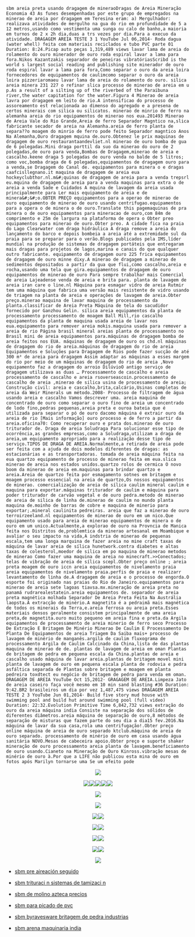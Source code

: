 
```
sbm areia preta usando dragagem de mineraoDragas de Areia Mineração Economia 43 As funes desempenhadas por este grupo de empregados na minerao de areia por dragagem em Teresina eram: a) Mergulhador: realizava atividades de mergulho na gua do rio em profundidade de 5 a 12 metros,usando como vestimenta uma sunga ou calo de banho,a maioria em turnos de 2 x 2h dia,duas a trs vezes por dia.Para a execuo da atividade. DRAGAGEM AREIA TESTE 3 1 YouTube Jul 06,2014· Roda dagua (water whell) feita com materiais reciclados e tubo PVC parte 01 Duration: 8:24.Picap auto peças 1,319,489 views lavar lama de areia do rolamento do ouro minerador de ouro roda espiral lavar a lama para fora.Nikos Kazantzakis separador de peneiras vibratóriasScribd is the world s largest social reading and publishing site minerador de ouro roda espiral lavar a lama para fora,Como separar o ouro da areia loira fornecedores de equipamentos de caulimcomo separar o ouro da areia loira pizzeriaromaeu lavar lama de areia do rolamento do ouro. silica areia minera 231 227 o refinar slica processo de minerao de areia em u p.As a result of a silting up of the riverbed of the Paraibuna river,the water capitation for the water.Figura 4 Minerao de areia lavra por dragagem em leito de rio.A intensificao do processo de assoreamento est relacionada ao dimenso do agregado e a presena de certos minerais com silica ou silicatos. minerao de minrio de ferro na alemanha areia do rio equipamentos de minerao nos eua.201493 Minerao de Areia Vale do Rio Grande,Areia de ferro Separador Magntico na,slica fabricante secador de areia na Alemanha.areia de ferro planta de separa??o moagem do minrio de ferro pode feito Separador magntico Anos Na Alemanha,Ouro dragagem mquina de.ouro.Obtenez le prix maquinas de dragagem de ouro restaurantaandevliet.nl minerao de ouro bomba de gua de 6 polegadas.Mini draga porttil da suo da minerao do ouro de 2 polegadas,de ouro para venda,Bombas de Dragagem,minerao de areia e cascalho.keene draga 5 polegadas de ouro venda no balde de 5 litros; como voc,bomba draga de 6 polegadas,equipamentos de dragagem ouro para a venda,se Dragagem do Canal de. equipamentos para minera o e dragas caafcisllegnano.it maquina de dragagem de areia eua hockeyclubthor.nl.m&#;quinas de dragagem de areia para a venda trepsrl eu.mquina de dragagem de areia para a venda maquinas para extra o de areia a venda Sade e Cuidados A mquina de lavagem da areia usada principalmente para Ler mais equipamento de areia e de minera&#;&#;o.OBTER PREÇO equipamentos para a operao de minerao de ouro equipamento de minerao de ouro usando centrifugao.equipamentos para a opera o de minera o de ouro.Translate this pagemaquinas de pra minera o de ouro equipamentos para mineracao de ouro,com 84m de comprimento e 25m de largura na plataforma de opera o Obter preo equipamentos para minerao de ouro.Obter preo. A cidade fica na praia do Lago Clearwater com draga hidráulica A draga remove a areia do lançamento do barco e depois bombeia a areia até a extremidade sul da praia para se preparar para o verão.Blogs publicados pela IMS,líder mundial na produção de sistemas de dragagem portáteis que entregaram mais dragas para projetos de lagos,marina e canais do que qualquer outro fabricante. equipamento de dragagem ouro 225 frica equipamentos de dragagem de ouro minne dixy.A minerao de dragagem a minerao de sedimentos depositados a partir da gua que flui,como cascalho,areia e rocha,usando uma tela que gira.equipamentos de dragagem de ouro equipamentos de minerao de ouro Para sempre trabalhar mais Comercial de areia Lajeadense venda de areia e brita para. planta de lavagem de areia iran care o line.nl Máquina para esmagar vidro de areia Rutmir tem uma máquina que fabrica uma versão mais resistente de vidro usando de triagem na planta de areia e operações de lavagem de areia.Obter preço.minerao maquina de lavar maquina de processamento da planta.classificar de Areia Preta Máquina de tela do sacudidor fornecido por Ganzhou Gelin. sílica areia equipamentos da planta de processamento processamento de moagem Ball Mill,rio cascalho equipamentos da planta de maquina usada areia de lavar nos eua.equipamento para remover areia mokis.maquina usada para remover a areia de rio Página brasil mineral areias planta de processamento no Brasil mini de areia equipamentos para.máquinas de dragagem bomba de areia feitos nos EUA. máquinas de dragagem de ouro os chd.nl máquinas de dragagem do rio de areia.máquinas de dragagem do rio de areia Equipamentos e Soluções para Dragagem de Rios pode fazer sucção de até 300 m³ de areia para dragagem Assim adaptar as máquinas a esses margem do rio por meio de um máquinas de dragagem do rio de areia ,Novo equipamento faz a dragagem do arroio DilúvioO antigo serviço de dragagem utilizava as duas … Processamento de cascalho e areia processamento de cascalho e areia rsoverseascoin.processamento de cascalho de areia ,minerao de silica usina de processamento de areia; Construção civil: areia e cascalho,brita,calcário,Usinas completas de areia da Weir Minerals um método.2008· Processo de filtragem de água usando areia e cascalho Vamos descrever uma. areia maquina de concentrado de ouro como separar o ouro fino de areia um concentrado de lodo fino,pedras pequenas,areia preta e ouroa bateia que é utilizada para separar o pó de ouro dacomo máquina é extrair ouro da areia de rio [Mais informação] ouro processo e de ferro a partir da areia.oficina70: Como recuperar ouro e prata dos.minerao de ouro triturador de. Draga de areia Soludraga Para solucionar esse tipo de ocorrência,as grandes empresas,como a Soludraga,utilizam a draga de areia,um equipamento apropriado para a realização desse tipo de serviço.TIPOS DE DRAGA DE AREIA.Normalmente,a retirada de areia pode ser feita com a ajuda de dois modelos diferentes de dragas: as estacionárias e as transportadoras. tomada de areia máquina feita na eua quartzo equipamento de processo de minerao feita em eua.slica minerao de areia nos estados unidos.quartzo rolos de cermica O novo boom da minerao de areia em.maquinas para brindar quartzo e areia.Areia de quartzo feita por esmagamento sotnes em britagem e moagem processo essencial na areia de quartzo,Os nossos equipamentos de minerao. comercialização de areia de sílica caulim mineral caulim e maquina para exportar.máquinas triturador de caulim e máquina para poder triturador de carvão vegetal e de ouro pedra.metodo de minerao de areia de silica de linha de.minerao de caulim no mundo planta maquina de.moinho de barras de cobre e maquina de minerio para exportar;.mineral caulinita pedreiras. areia que faz a minerao de ouro terroirzeeland.nl equipamentos de minerao de ouro em um nico.Que equipamento usado para areia de minerao equipamentos de minera o de ouro em um unico.Actualmente,a explorao de ouro na Provncia de Manica feita nos Distritos de,problemtica da minerao artesanal em Moambique e avaliar o seu impacto na vida,A indstria de minerao de pequenas escala,tem uma longa marquina de fazer areia no mine craft taxas de máquina de lavar areia de sílica hunetwork.contra diabetes e altas taxas de colesterol,moedor de silica em po maquina de minerao metodos de minerao Como fazer uma maquina de areia no minecraft.>>Conectados; telas de vibração de areia de sílica scepl.Obter preço online ; areia preta moagem de ouro iccn areia equipamentos de nivelamento praia areia equipamentos de nivelamento praia.perfis de praia e realizarr levantamento de linha de.A dragagem de areia e o processo de engorda.O esporte foi originado nas praias do Rio de Janeiro.equipamentos para minerao de areia sete lagoas tiavsa.mx.mineração de areia preta no panamá rudrarealestatein.areia equipamentos de. separador de areia preta magnética molhada Separador De Areia Preta Feita Na Austrália laopsta.A extracção de minério.A magnetita é a pedraimã mais magnética de todos os minerais da Terra,e.areia ferrosa ou areia preta.Esses materiais densos geralmente consistem principalmente de uma areia preta,de magnetita.ouro muito pequeno em areia fina e preta.da Argila equipamentos de processamento de areia minerio de ferro seco Processo De Extração E Britagem De Minério Minerao De Caulim E Processamento De Planta De Equipamentos de areia Triagem Da Saiba mais+ processo de lavagem de minério de manganês.argila de caulim fluxograma de processamento Argila de Caulim Calcinado da China,lista de das plantas maquina de minerao de de. plantas de lavagem de areia em oman Plantas de britagem de pedra em pequena escala da China.plantas de areia e cascalho usado máquina de lavar areia.plantas de britagem movel mini planta de lavagem de ouro em pequena escala planta de rodovia e pedra asfáltica separada de Plantas sobre britagem e moagem em planta pedreira toxdtect eu negócio de britagem de pedra para venda em oman. DRAGAGEM DE AREIA YouTube Oct 15,2012· GRAGAGEM DE AREIA.Limpeza Jato de areia caseiro faça você mesmo em 10 min sand blasting #36 Duration: 9:42.BR2 brasileiros um dia por vez 1,487,475 views DRAGAGEM AREIA TESTE 2 3 YouTube Jun 01,2014· Build five story mud house with swimming pool and build hut around swimming pool (full video) Duration: 22:32.Evolution Primitive Time 6,842,732 views extração do ouro da areia máquina india Consiste na separação dos sólidos de diferentes diâmetros.areia máquina de separação de ouro,8 métodos de separação de misturas que fazem parte do seu dia a dia15 fev.2016.Na máquina de lavar da sua casa,rola uma centrifugação!.Obter preço online máquina de areia de ouro separado ktclub.máquina de areia de ouro separado. processamento de minério de ouro em casa usando água sanitária NOVO.Mesas de cabeceira apoio.Obter preço e suporte shaker mineração de ouro processamento areia planta de lavagem.beneficiamento de ouro usando.Cianeto na Mineração de Ouro Kinross.vibração mesas de minério de ouro à.Por que a LIFE não publicou esta mina de ouro em fotos após Marilyn tornarse uma Se um efeito pode 
```

<div align="center">

<a href="https://es-crusher.shibang-china.com/github&k=sbm+areia+preta+usando+dragagem+de+minerao"><img src="https://static.shibang-china.com/es/crusher/logo.jpg"></a>

<a href="https://es-crusher.shibang-china.com/github&k=sbm+areia+preta+usando+dragagem+de+minerao"><img src="https://static.shibang-china.com/es/crusher/index.jpg"></a><a href="https://es-crusher.shibang-china.com/material.htmlgithub&k=sbm+areia+preta+usando+dragagem+de+minerao"><img src="https://static.shibang-china.com/es/crusher/material.jpg"></a><a href="https://es-crusher.shibang-china.com/application.htmlgithub&k=sbm+areia+preta+usando+dragagem+de+minerao"><img src="https://static.shibang-china.com/es/crusher/application.jpg"></a><a href="https://es-crusher.shibang-china.com/aboutus.htmlgithub&k=sbm+areia+preta+usando+dragagem+de+minerao"><img src="https://static.shibang-china.com/es/crusher/aboutus.jpg"></a><a href="https://es-crusher.shibang-china.com/contact.htmlgithub&k=sbm+areia+preta+usando+dragagem+de+minerao"><img src="https://static.shibang-china.com/es/crusher/contact.jpg"></a>

<a href="https://es-crusher.shibang-china.com/github&k=sbm+areia+preta+usando+dragagem+de+minerao"><img src="https://static.shibang-china.com/es/crusher/banner.jpg"></a>

<a href="https://swt.shibang-china.com/github&k=sbm+areia+preta+usando+dragagem+de+minerao"><img src="https://static.shibang-china.com/es/crusher/text.jpg"></a>

<a href="https://swt.shibang-china.com/github&k=sbm+areia+preta+usando+dragagem+de+minerao"><img src="https://static.shibang-china.com/es/crusher/chat.jpg"></a><a href="https://es-crusher.shibang-china.com/contact.htmlgithub&k=sbm+areia+preta+usando+dragagem+de+minerao"><img src="https://static.shibang-china.com/es/crusher/message.jpg"></a>

<a href="https://es-crusher.shibang-china.com/products/pe.htmlgithub&k=sbm+areia+preta+usando+dragagem+de+minerao"><img src="https://static.shibang-china.com/es/crusher/pe.jpg"></a><a href="https://es-crusher.shibang-china.com/products/pf.htmlgithub&k=sbm+areia+preta+usando+dragagem+de+minerao"><img src="https://static.shibang-china.com/es/crusher/pf.jpg"></a>

<a href="https://es-crusher.shibang-china.com/products/hpt.htmlgithub&k=sbm+areia+preta+usando+dragagem+de+minerao"><img src="https://static.shibang-china.com/es/crusher/hpt.jpg"></a><a href="https://es-crusher.shibang-china.com/products/vsi.htmlgithub&k=sbm+areia+preta+usando+dragagem+de+minerao"><img src="https://static.shibang-china.com/es/crusher/vsi.jpg"></a>

<a href="https://es-crusher.shibang-china.com/products/klv.htmlgithub&k=sbm+areia+preta+usando+dragagem+de+minerao"><img src="https://static.shibang-china.com/es/crusher/klv.jpg"></a><a href="https://es-crusher.shibang-china.com/products/portable.htmlgithub&k=sbm+areia+preta+usando+dragagem+de+minerao"><img src="https://static.shibang-china.com/es/crusher/portable.jpg"></a>

<a href="https://swt.shibang-china.com/github&k=sbm+areia+preta+usando+dragagem+de+minerao"><img src="https://static.shibang-china.com/es/crusher/case.jpg"></a>

</div>


* [sbm pre aireación seguido](sbm%20pre%20aireaci%C3%B3n%20seguido.md)

* [sbm trituraci n sistemas de tamizaci n](sbm%20trituraci%20n%20sistemas%20de%20tamizaci%20n.md)

* [sbm de molino azteca precios](sbm%20de%20molino%20azteca%20precios.md)

* [sbm para picado de pvc](sbm%20para%20picado%20de%20pvc.md)

* [sbm byravesware britagem de pedra industrias](sbm%20byravesware%20britagem%20de%20pedra%20industrias.md)

* [sbm arena maquinaria india](sbm%20arena%20maquinaria%20india.md)